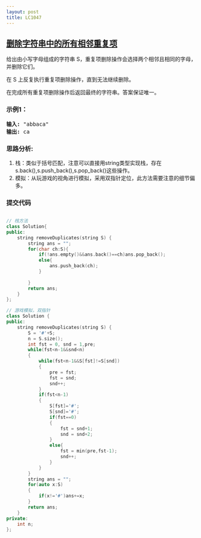 ```yaml
---
layout: post
title: LC1047
---
```


## [删除字符串中的所有相邻重复项](https://leetcode-cn.com/problems/remove-all-adjacent-duplicates-in-string/)

给出由小写字母组成的字符串 S，重复项删除操作会选择两个相邻且相同的字母，并删除它们。

在 S 上反复执行重复项删除操作，直到无法继续删除。

在完成所有重复项删除操作后返回最终的字符串。答案保证唯一。



### 示例1：
<pre>
<strong>输入:</strong> "abbaca"
<strong>输出:</strong> ca
</pre>

### 思路分析:

1. 栈：类似于括号匹配，注意可以直接用string类型实现栈，存在s.back(),s.push_back(),s.pop_back()这些操作。
2. 模拟：从玩游戏的视角进行模拟，采用双指针定位，此方法需要注意的细节偏多。

### 提交代码

```C++

// 栈方法
class Solution{
public:
    string removeDuplicates(string S) {
        string ans = "";
        for(char ch:S){
            if(!ans.empty()&&ans.back()==ch)ans.pop_back();
            else{
                ans.push_back(ch);
            }
            
        }
        return ans;
    }
};

// 游戏模拟，双指针
class Solution {
public:
    string removeDuplicates(string S) {
        S = '#'+S;
        n = S.size();
        int fst = 0, snd = 1,pre;
        while(fst<n-1&&snd<n)
        {
            while(fst<n-1&&S[fst]!=S[snd])
            {
                pre = fst;
                fst = snd;
                snd++;
            }
            if(fst<n-1)
            {
                S[fst]='#';
                S[snd]='#';
                if(fst==0)
                {
                    fst = snd+1;
                    snd = snd+2;
                }
                else{
                    fst = min(pre,fst-1);
                    snd++;
                }
            }
        }
        string ans = "";
        for(auto x:S)
        {
            if(x!='#')ans+=x;
        }
        return ans;
    }
private:
    int n;
};



```
